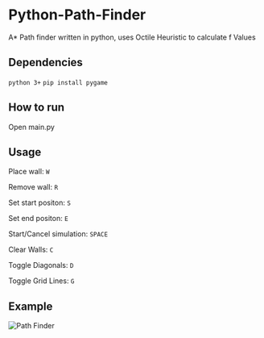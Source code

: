 # Python-Path-Finder
A* Path finder written in python, uses Octile Heuristic to calculate f Values

## Dependencies
`python 3+`
`pip install pygame`

## How to run
Open main.py

## Usage
Place wall: `W`

Remove wall: `R`

Set start positon: `S`

Set end positon: `E`

Start/Cancel simulation: `SPACE`

Clear Walls: `C`

Toggle Diagonals: `D`

Toggle Grid Lines: `G`

## Example
![Path Finder](https://i.ibb.co/WznDspw/download.png)
